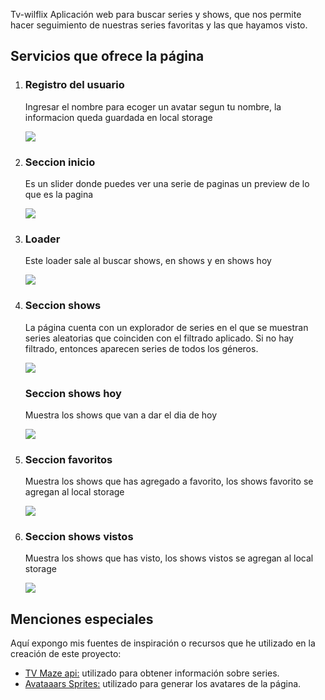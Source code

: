 Tv-wilflix
Aplicación web para buscar series y shows, que nos permite hacer seguimiento de nuestras series favoritas y las que hayamos visto.

<h2>Servicios que ofrece la página</h2>

<ol> 
  <li>
    <h3>Registro del usuario</h3>
    <p> Ingresar el nombre para ecoger un avatar segun tu nombre, la informacion queda guardada en local storage</p>
    <img src="https://user-images.githubusercontent.com/68045913/98445758-72c55000-20e7-11eb-9db9-00ab1b0dc62d.PNG" />
  </li>
    <li>
    <h3>Seccion inicio</h3>
    <p>Es un slider donde puedes ver una serie de paginas un preview de lo que es la pagina</p>
    <img src="https://user-images.githubusercontent.com/68045913/98445762-7953c780-20e7-11eb-8323-075470dedb40.PNG" />
  </li>  
  <li>
    <h3>Loader</h3>
    <p>Este loader sale al buscar shows, en shows y en shows hoy</p>
    <img src="https://user-images.githubusercontent.com/68045913/98445768-87a1e380-20e7-11eb-8656-05fb2b11f6cf.PNG" />
  </li>
    <li>
    <h3>Seccion shows</h3>
    <p>La página cuenta con un explorador de series en el que se muestran series aleatorias que coinciden con el filtrado aplicado. Si no hay filtrado, entonces aparecen series de todos los géneros.</p>
    <img src="https://user-images.githubusercontent.com/68045913/98445789-9b4d4a00-20e7-11eb-94dc-865af88c39c5.PNG" />
  </li>
    <h3>Seccion shows hoy</h3>
    <p>Muestra los shows que van a dar el dia de hoy</p>
    <img src="https://user-images.githubusercontent.com/68045913/98445802-ac965680-20e7-11eb-9be1-fc260e2966b9.PNG" />
  </li>
  <li>
     <h3>Seccion favoritos</h3>
    <p>Muestra los shows que has agregado a favorito, los shows favorito se agregan al local storage</p>
    <img src="https://user-images.githubusercontent.com/68045913/98445803-aef8b080-20e7-11eb-92b9-be76716f161d.PNG" />
  </li>
    <li>
     <h3>Seccion shows vistos</h3>
    <p>Muestra los shows que has visto, los shows vistos se agregan al local storage</p>
    <img src="https://user-images.githubusercontent.com/68045913/98445804-b15b0a80-20e7-11eb-9fd8-092d4680e938.PNG" />
  </li>
</ol>

<h2>Menciones especiales </h2>
<p>Aquí expongo mis fuentes de inspiración o recursos que he utilizado en la creación de este proyecto:</p>

<ul>
  <li><a href="https://www.tvmaze.com/api" >TV Maze api:</a> utilizado para obtener información sobre series. </li>
  <li><a href="https://www.npmjs.com/package/@dicebear/avatars-avataaars-sprites"> Avataaars Sprites:</a> utilizado para generar los avatares de la página.
    </li>
</ul>
